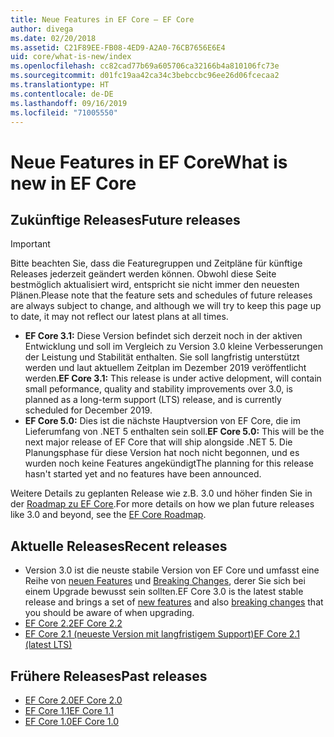 ```yaml
---
title: Neue Features in EF Core – EF Core
author: divega
ms.date: 02/20/2018
ms.assetid: C21F89EE-FB08-4ED9-A2A0-76CB7656E6E4
uid: core/what-is-new/index
ms.openlocfilehash: cc82cad77b69a605706ca32166b4a810106fc73e
ms.sourcegitcommit: d01fc19aa42ca34c3bebccbc96ee26d06fcecaa2
ms.translationtype: HT
ms.contentlocale: de-DE
ms.lasthandoff: 09/16/2019
ms.locfileid: "71005550"
---
```

# <a name="what-is-new-in-ef-core"></a><span data-ttu-id="7337e-102">Neue Features in EF Core</span><span class="sxs-lookup"><span data-stu-id="7337e-102">What is new in EF Core</span></span>

## <a name="future-releases"></a><span data-ttu-id="7337e-103">Zukünftige Releases</span><span class="sxs-lookup"><span data-stu-id="7337e-103">Future releases</span></span>
> [!IMPORTANT]
> <span data-ttu-id="7337e-104">Bitte beachten Sie, dass die Featuregruppen und Zeitpläne für künftige Releases jederzeit geändert werden können. Obwohl diese Seite bestmöglich aktualisiert wird, entspricht sie nicht immer den neuesten Plänen.</span><span class="sxs-lookup"><span data-stu-id="7337e-104">Please note that the feature sets and schedules of future releases are always subject to change, and although we will try to keep this page up to date, it may not reflect our latest plans at all times.</span></span>

- <span data-ttu-id="7337e-105">**EF Core 3.1:** Diese Version befindet sich derzeit noch in der aktiven Entwicklung und soll im Vergleich zu Version 3.0 kleine Verbesserungen der Leistung und Stabilität enthalten. Sie soll langfristig unterstützt werden und laut aktuellem Zeitplan im Dezember 2019 veröffentlicht werden.</span><span class="sxs-lookup"><span data-stu-id="7337e-105">**EF Core 3.1:** This release is under active delopment, will contain small peformance, quality and stability improvements over 3.0, is planned as a long-term support (LTS) release, and is currently scheduled for December 2019.</span></span>
- <span data-ttu-id="7337e-106">**EF Core 5.0:** Dies ist die nächste Hauptversion von EF Core, die im Lieferumfang von .NET 5 enthalten sein soll.</span><span class="sxs-lookup"><span data-stu-id="7337e-106">**EF Core 5.0:** This will be the next major release of EF Core that will ship alongside .NET 5.</span></span> <span data-ttu-id="7337e-107">Die Planungsphase für diese Version hat noch nicht begonnen, und es wurden noch keine Features angekündigt</span><span class="sxs-lookup"><span data-stu-id="7337e-107">The planning for this release hasn't started yet and no features have been announced.</span></span>  

<span data-ttu-id="7337e-108">Weitere Details zu geplanten Release wie z.B. 3.0 und höher finden Sie in der [Roadmap zu EF Core](xref:core/what-is-new/roadmap).</span><span class="sxs-lookup"><span data-stu-id="7337e-108">For more details on how we plan future releases like 3.0 and beyond, see the [EF Core Roadmap](xref:core/what-is-new/roadmap).</span></span>

## <a name="recent-releases"></a><span data-ttu-id="7337e-109">Aktuelle Releases</span><span class="sxs-lookup"><span data-stu-id="7337e-109">Recent releases</span></span>

- <span data-ttu-id="7337e-110">Version 3.0 ist die neuste stabile Version von EF Core und umfasst eine Reihe von [neuen Features](xref:core/what-is-new/ef-core-3.0/features) und [Breaking Changes](xref:core/what-is-new/ef-core-3.0/breaking-changes), derer Sie sich bei einem Upgrade bewusst sein sollten.</span><span class="sxs-lookup"><span data-stu-id="7337e-110">EF Core 3.0 is the latest stable release and brings a set of [new features](xref:core/what-is-new/ef-core-3.0/features) and also [breaking changes](xref:core/what-is-new/ef-core-3.0/breaking-changes) that you should be aware of when upgrading.</span></span>
- [<span data-ttu-id="7337e-111">EF Core 2.2</span><span class="sxs-lookup"><span data-stu-id="7337e-111">EF Core 2.2 </span></span>](xref:core/what-is-new/ef-core-2.2)
- [<span data-ttu-id="7337e-112">EF Core 2.1 (neueste Version mit langfristigem Support)</span><span class="sxs-lookup"><span data-stu-id="7337e-112">EF Core 2.1 (latest LTS)</span></span>](xref:core/what-is-new/ef-core-2.1)

## <a name="past-releases"></a><span data-ttu-id="7337e-113">Frühere Releases</span><span class="sxs-lookup"><span data-stu-id="7337e-113">Past releases</span></span>

- [<span data-ttu-id="7337e-114">EF Core 2.0</span><span class="sxs-lookup"><span data-stu-id="7337e-114">EF Core 2.0</span></span>](xref:core/what-is-new/ef-core-2.0)
- [<span data-ttu-id="7337e-115">EF Core 1.1</span><span class="sxs-lookup"><span data-stu-id="7337e-115">EF Core 1.1</span></span>](xref:core/what-is-new/ef-core-1.1)
- [<span data-ttu-id="7337e-116">EF Core 1.0</span><span class="sxs-lookup"><span data-stu-id="7337e-116">EF Core 1.0</span></span>](xref:core/what-is-new/ef-core-1.0)
